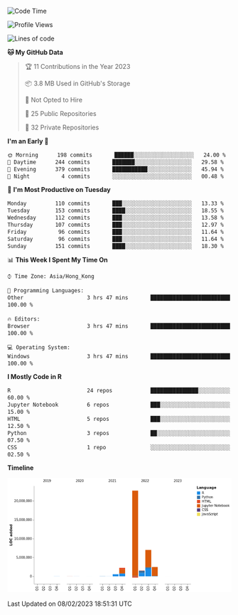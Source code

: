 

<!--**wt12318/wt12318** is a ✨ _special_ ✨ repository because its `README.md` (this file) appears on your GitHub profile.-->

<!--START_SECTION:waka-->
![Code Time](http://img.shields.io/badge/Code%20Time-567%20hrs%209%20mins-blue)

![Profile Views](http://img.shields.io/badge/Profile%20Views-0-blue)

![Lines of code](https://img.shields.io/badge/From%20Hello%20World%20I%27ve%20Written-36%20Million%20lines%20of%20code-blue)

**🐱 My GitHub Data** 

> 🏆 11 Contributions in the Year 2023
 > 
> 📦 3.8 MB Used in GitHub's Storage 
 > 
> 🚫 Not Opted to Hire
 > 
> 📜 25 Public Repositories 
 > 
> 🔑 32 Private Repositories  
 > 
**I'm an Early 🐤** 

```text
🌞 Morning      198 commits       ██████░░░░░░░░░░░░░░░░░░░   24.00 % 
🌆 Daytime      244 commits       ███████░░░░░░░░░░░░░░░░░░   29.58 % 
🌃 Evening      379 commits       ███████████░░░░░░░░░░░░░░   45.94 % 
🌙 Night          4 commits       ░░░░░░░░░░░░░░░░░░░░░░░░░   00.48 % 

```
📅 **I'm Most Productive on Tuesday** 

```text
Monday         110 commits       ███░░░░░░░░░░░░░░░░░░░░░░   13.33 % 
Tuesday        153 commits       ████░░░░░░░░░░░░░░░░░░░░░   18.55 % 
Wednesday      112 commits       ███░░░░░░░░░░░░░░░░░░░░░░   13.58 % 
Thursday       107 commits       ███░░░░░░░░░░░░░░░░░░░░░░   12.97 % 
Friday          96 commits       ███░░░░░░░░░░░░░░░░░░░░░░   11.64 % 
Saturday        96 commits       ███░░░░░░░░░░░░░░░░░░░░░░   11.64 % 
Sunday         151 commits       ████░░░░░░░░░░░░░░░░░░░░░   18.30 % 

```


📊 **This Week I Spent My Time On** 

```text
⌚︎ Time Zone: Asia/Hong_Kong

💬 Programming Languages: 
Other                    3 hrs 47 mins       █████████████████████████   100.00 % 

🔥 Editors: 
Browser                  3 hrs 47 mins       █████████████████████████   100.00 % 

💻 Operating System: 
Windows                  3 hrs 47 mins       █████████████████████████   100.00 % 

```

**I Mostly Code in R** 

```text
R                        24 repos            ███████████████░░░░░░░░░░   60.00 % 
Jupyter Notebook         6 repos             ███░░░░░░░░░░░░░░░░░░░░░░   15.00 % 
HTML                     5 repos             ███░░░░░░░░░░░░░░░░░░░░░░   12.50 % 
Python                   3 repos             ██░░░░░░░░░░░░░░░░░░░░░░░   07.50 % 
CSS                      1 repo              ░░░░░░░░░░░░░░░░░░░░░░░░░   02.50 % 

```


**Timeline**

![Chart not found](https://raw.githubusercontent.com/wt12318/wt12318/main/charts/bar_graph.png) 


 Last Updated on 08/02/2023 18:51:31 UTC
<!--END_SECTION:waka-->


